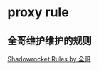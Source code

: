 # proxy rule

## 全哥维护维护的规则
[Shadowrocket Rules by 全哥](https://raw.githubusercontent.com/stamhe/Shadowrocket-ADBlock-Rules/master/sr_top500_banlist_ad.conf)